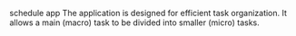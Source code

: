 schedule app
The application is designed for efficient task organization. It allows a main (macro) task to be divided into smaller (micro) tasks.
